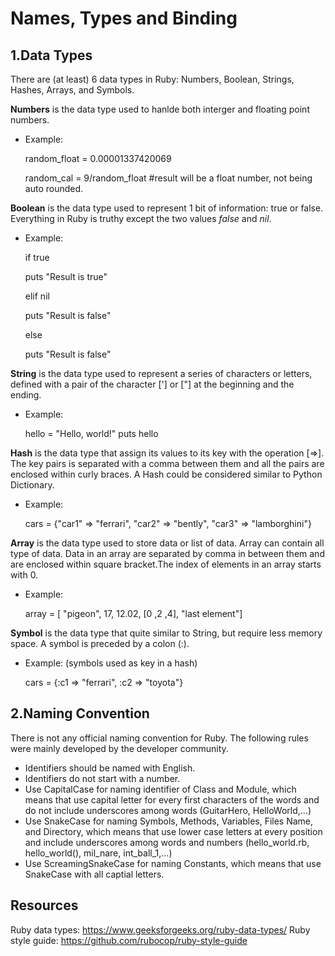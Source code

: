 <h1>Names, Types and Binding</h1>


<h2>1.Data Types</h2>

There are (at least) 6 data types in Ruby: Numbers, Boolean, Strings, Hashes, Arrays, and Symbols.

**Numbers** is the data type used to hanlde both interger and floating point numbers.
  
 - Example: 
 
   random_float = 0.00001337420069
 
   random_cal = 9/random_float         #result will be a float number, not being auto rounded.


**Boolean** is the data type used to represent 1 bit of information: true or false. Everything in Ruby is truthy except the two values *false* and *nil*.

- Example:

  if true
    
    puts "Result is true"
    
  elif nil
  
    puts "Result is false"
    
  else
    
    puts "Result is false"

**String** is the data type used to represent a series of characters or letters, defined with a pair of the character ['] or ["] at the beginning and the ending.

- Example:
  
  hello = "Hello, world!"
  puts hello
  
**Hash** is the data type that assign its values to its key with the operation [=>]. The key pairs is separated with a comma between them and all the pairs are enclosed within curly braces. A Hash could be considered similar to Python Dictionary.

- Example:
  
  cars = {"car1" => "ferrari", "car2" => "bently", "car3" => "lamborghini"}
  
**Array** is the data type used to store data or list of data. Array can contain all type of data. Data in an array are separated by comma in between them and are enclosed within square bracket.The index of elements in an array starts with 0.

- Example:
  
  array = [ "pigeon", 17, 12.02, [0 ,2 ,4], "last element"]
  
**Symbol** is the data type that quite similar to String, but require less memory space. A symbol is preceded by a colon (:).

- Example: (symbols used as key in a hash)

  cars = {:c1 => "ferrari", :c2 => "toyota"}
  
  
<h2>2.Naming Convention</h2>

There is not any official naming convention for Ruby. The following rules were mainly developed by the developer community.

- Identifiers should be named with English.
- Identifiers do not start with a number.
- Use CapitalCase for naming identifier of Class and Module, which means that use capital letter for every first characters of the words and do not include underscores among words (GuitarHero, HelloWorld,...)
- Use SnakeCase for naming Symbols, Methods, Variables, Files Name, and Directory, which means that use lower case letters at every position and include underscores among words and numbers (hello_world.rb, hello_world(), mil_nare, int_ball_1,...)
- Use ScreamingSnakeCase for naming Constants, which means that use SnakeCase with all captial letters.

<h2>Resources</h2>

Ruby data types: https://www.geeksforgeeks.org/ruby-data-types/
Ruby style guide: https://github.com/rubocop/ruby-style-guide
  
  
